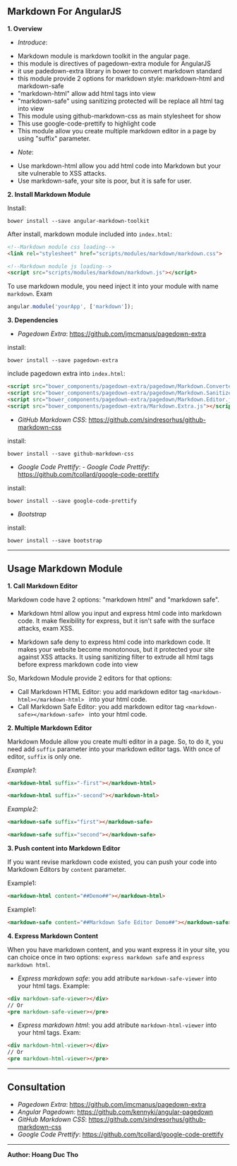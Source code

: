 ## Markdown For AngularJS ##

**1. Overview**

- *Introduce*:
 *  Markdown module is markdown toolkit in the angular page.
 *  this module is directives of  pagedown-extra module for AngularJS
 *  it use padedown-extra library in bower to convert markdown standard
 *  thís module provide 2 options for markdown style: markdown-html and markdown-safe
 *  "markdown-html" allow add html tags into view
 *  "markdown-safe" using sanitizing protected will be replace all html tag into view
 *  This module using github-markdown-css as main stylesheet for show
 *  This use google-code-prettify to highlight code
 *  This module allow you create multiple markdown editor in a page by using "suffix" parameter.
- *Note*:
 *  Use markdown-html allow you add html code into Markdown but your site vulnerable to XSS attacks.
 *  Use markdown-safe, your site is poor, but it is safe for user.

**2. Install Markdown Module**

Install:
```shell
bower install --save angular-markdown-toolkit
```

After install, markdown module included into `index.html`:

```html
<!--Markdown module css loading-->
<link rel="stylesheet" href="scripts/modules/markdown/markdown.css">
```

```html
<!--Markdown module js loading-->
<script src="scripts/modules/markdown/markdown.js"></script>
```

To use markdown module, you need inject it into your module with name `markdown`. Exam
```javascript
angular.module('yourApp', ['markdown']);
```

**3. Dependencies**

- *Pagedown Extra*: https://github.com/jmcmanus/pagedown-extra

install:
```shell
bower install --save pagedown-extra
```

include pagedown extra into `index.html`: 

```html
<script src="bower_components/pagedown-extra/pagedown/Markdown.Converter.js"></script>
<script src="bower_components/pagedown-extra/pagedown/Markdown.Sanitizer.js"></script>
<script src="bower_components/pagedown-extra/pagedown/Markdown.Editor.js"></script>
<script src="bower_components/pagedown-extra/Markdown.Extra.js"></script>
```

- *GitHub Markdown CSS*: https://github.com/sindresorhus/github-markdown-css

install:
```shell
bower install --save github-markdown-css
```

- *Google Code Prettify*: - *Google Code Prettify*: https://github.com/tcollard/google-code-prettify

install:
```shell
bower install --save google-code-prettify
```

- *Bootstrap*

install:
```shell
bower install --save bootstrap
```


----------
## Usage Markdown Module ##

**1. Call Markdown Editor**

Markdown code have 2 options: "markdown html" and "markdown safe".

- Markdown html allow you input and express html code into markdown code. It make flexibility for express, but it isn't safe with the surface attacks, exam XSS.

- Markdown safe deny to express html code into markdown code. It makes your website become monotonous, but it protected your site against XSS attacks. It using sanitizing filter to extrude all html tags before express markdown code into view

So, Markdown Module provide 2 editors for that options:

* Call Markdown HTML Editor: you add markdown editor tag `<markdown-html></markdown-html> ` into your html code.
* Call Markdown Safe Editor: you add markdown editor tag `<markdown-safe></markdown-safe> ` into your html code. 

**2. Multiple Markdown Editor**

Markdown Module allow you create multi editor in a page. So, to do it, you need add `suffix` parameter into your markdown editor tags. With once of editor, `suffix` is only one.

*Example1*: 
```html
<markdown-html suffix="-first"></markdown-html>

<markdown-html suffix="-second"></markdown-html>
```

*Example2*: 
```html
<markdown-safe suffix="first"></markdown-safe>

<markdown-safe suffix="second"></markdown-safe>
```

**3. Push content into Markdown Editor**

If you want revise markdown code existed, you can push your code into Markdown Editors by `content` parameter.

Example1: 
```html
<markdown-html content="##Demo##"></markdown-html>
```
Example1: 
```html
<markdown-safe content="##Markdown Safe Editor Demo##"></markdown-safe>
```

**4. Express Markdown Content**

When you have markdown content, and you want express it in your site, you can choice once in two options: `express markdown safe` and `express markdown html`.

- *Express markdown safe*: you add atribute `markdown-safe-viewer` into your html tags. Example:
```html
<div markdown-safe-viewer></div>
// Or
<pre markdown-safe-viewer></pre>
```

- *Express markdown html*: you add atribute `markdown-html-viewer` into your html tags. Exam:
```html
<div markdown-html-viewer></div>
// Or
<pre markdown-html-viewer></pre>
```


----------
## Consultation ##

- *Pagedown Extra*: https://github.com/jmcmanus/pagedown-extra
- *Angular Pagedown*: https://github.com/kennyki/angular-pagedown
- *GitHub Markdown CSS*: https://github.com/sindresorhus/github-markdown-css
- *Google Code Prettify*: https://github.com/tcollard/google-code-prettify


----------


**Author: Hoang Duc Tho**